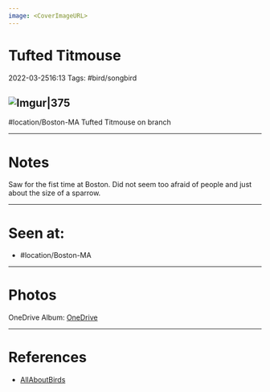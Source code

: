 ```yaml
---
image: <CoverImageURL>
---
```


# **Tufted Titmouse**
2022-03-2516:13
Tags: #bird/songbird 


## ![Imgur|375](https://i.imgur.com/19mHFXo.png)
#location/Boston-MA 
Tufted Titmouse on branch

---------------------------------------------------------------
# **Notes**
Saw for the fist time at Boston. Did not seem too afraid of people and just about the size of a sparrow.

---------------------------------------------------------------
# Seen at:
-   #location/Boston-MA 

---------------------------------------------------------------
# **Photos**
OneDrive Album: [OneDrive](https://1drv.ms/u/s!AvaIuMdCo_w-zVyoqQRQpq7S2y3p?e=u741LE)

---------------------------------------------------------------
# References
- [AllAboutBirds](https://www.allaboutbirds.org/guide/Tufted_Titmouse/overview)